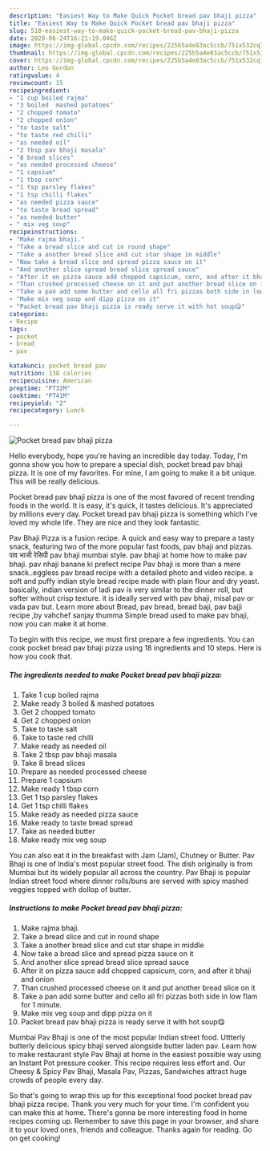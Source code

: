 ```yaml
---
description: "Easiest Way to Make Quick Pocket bread pav bhaji pizza"
title: "Easiest Way to Make Quick Pocket bread pav bhaji pizza"
slug: 510-easiest-way-to-make-quick-pocket-bread-pav-bhaji-pizza
date: 2020-06-24T16:21:19.046Z
image: https://img-global.cpcdn.com/recipes/225b5a4e83ac5ccb/751x532cq70/pocket-bread-pav-bhaji-pizza-recipe-main-photo.jpg
thumbnail: https://img-global.cpcdn.com/recipes/225b5a4e83ac5ccb/751x532cq70/pocket-bread-pav-bhaji-pizza-recipe-main-photo.jpg
cover: https://img-global.cpcdn.com/recipes/225b5a4e83ac5ccb/751x532cq70/pocket-bread-pav-bhaji-pizza-recipe-main-photo.jpg
author: Leo Gordon
ratingvalue: 4
reviewcount: 15
recipeingredient:
- "1 cup boiled rajma"
- "3 boiled  mashed potatoes"
- "2 chopped tomato"
- "2 chopped onion"
- "to taste salt"
- "to taste red chilli"
- "as needed oil"
- "2 tbsp pav bhaji masala"
- "8 bread slices"
- "as needed processed cheese"
- "1 capsium"
- "1 tbsp corn"
- "1 tsp parsley flakes"
- "1 tsp chilli flakes"
- "as needed pizza sauce"
- "to taste bread spread"
- "as needed butter"
- " mix veg soup"
recipeinstructions:
- "Make rajma bhaji."
- "Take a bread slice and cut in round shape"
- "Take a another bread slice and cut star shape in middle"
- "Now take a bread slice and spread pizza sauce on it"
- "And another slice spread bread slice spread sauce"
- "After it on pizza sauce add chopped capsicum, corn, and after it bhaji and onion"
- "Than crushed processed cheese on it and put another bread slice on it"
- "Take a pan add some butter and cello all fri pizzas both side in low flam for 1 minute."
- "Make mix veg soup and dipp pizza on it"
- "Packet bread pav bhaji pizza is ready serve it with hot soup😋"
categories:
- Recipe
tags:
- pocket
- bread
- pav

katakunci: pocket bread pav 
nutrition: 138 calories
recipecuisine: American
preptime: "PT32M"
cooktime: "PT41M"
recipeyield: "2"
recipecategory: Lunch

---
```



![Pocket bread pav bhaji pizza](https://img-global.cpcdn.com/recipes/225b5a4e83ac5ccb/751x532cq70/pocket-bread-pav-bhaji-pizza-recipe-main-photo.jpg)

Hello everybody, hope you're having an incredible day today. Today, I'm gonna show you how to prepare a special dish, pocket bread pav bhaji pizza. It is one of my favorites. For mine, I am going to make it a bit unique. This will be really delicious.

Pocket bread pav bhaji pizza is one of the most favored of recent trending foods in the world. It is easy, it's quick, it tastes delicious. It's appreciated by millions every day. Pocket bread pav bhaji pizza is something which I've loved my whole life. They are nice and they look fantastic.

Pav Bhaji Pizza is a fusion recipe. A quick and easy way to prepare a tasty snack, featuring two of the more popular fast foods, pav bhaji and pizzas. पाव भाजी रेसिपी pav bhaji mumbai style. pav bhaji at home how to make pav bhaji. pav nhaji banane ki prefect recipe Pav bhaji is more than a mere snack..eggless pav bread recipe with a detailed photo and video recipe. a soft and puffy indian style bread recipe made with plain flour and dry yeast. basically, indian version of ladi pav is very similar to the dinner roll, but softer without crisp texture. it is ideally served with pav bhaji, misal pav or vada pav but. Learn more about Bread, pav bread, bread baji, pav bajji recipe ,by vahchef sanjay thumma Simple bread used to make pav bhaji, now you can make it at home.


To begin with this recipe, we must first prepare a few ingredients. You can cook pocket bread pav bhaji pizza using 18 ingredients and 10 steps. Here is how you cook that.

<!--inarticleads1-->

##### The ingredients needed to make Pocket bread pav bhaji pizza:

1. Take 1 cup boiled rajma
1. Make ready 3 boiled &amp; mashed potatoes
1. Get 2 chopped tomato
1. Get 2 chopped onion
1. Take to taste salt
1. Take to taste red chilli
1. Make ready as needed oil
1. Take 2 tbsp pav bhaji masala
1. Take 8 bread slices
1. Prepare as needed processed cheese
1. Prepare 1 capsium
1. Make ready 1 tbsp corn
1. Get 1 tsp parsley flakes
1. Get 1 tsp chilli flakes
1. Make ready as needed pizza sauce
1. Make ready to taste bread spread
1. Take as needed butter
1. Make ready  mix veg soup


You can also eat it in the breakfast with Jam (Jam), Chutney or Butter. Pav Bhaji is one of India&#39;s most popular street food. The dish originally is from Mumbai but its widely popular all across the country. Pav Bhaji is popular Indian street food where dinner rolls/buns are served with spicy mashed veggies topped with dollop of butter. 

<!--inarticleads2-->

##### Instructions to make Pocket bread pav bhaji pizza:

1. Make rajma bhaji.
1. Take a bread slice and cut in round shape
1. Take a another bread slice and cut star shape in middle
1. Now take a bread slice and spread pizza sauce on it
1. And another slice spread bread slice spread sauce
1. After it on pizza sauce add chopped capsicum, corn, and after it bhaji and onion
1. Than crushed processed cheese on it and put another bread slice on it
1. Take a pan add some butter and cello all fri pizzas both side in low flam for 1 minute.
1. Make mix veg soup and dipp pizza on it
1. Packet bread pav bhaji pizza is ready serve it with hot soup😋


Mumbai Pav Bhaji is one of the most popular Indian street food. Uttterly butterly delicious spicy bhaji served alongside butter laden pav. Learn how to make restaurant style Pav Bhaji at home in the easiest possible way using an Instant Pot pressure cooker. This recipe requires less effort and. Our Cheesy &amp; Spicy Pav Bhaji, Masala Pav, Pizzas, Sandwiches attract huge crowds of people every day. 

So that's going to wrap this up for this exceptional food pocket bread pav bhaji pizza recipe. Thank you very much for your time. I'm confident you can make this at home. There's gonna be more interesting food in home recipes coming up. Remember to save this page in your browser, and share it to your loved ones, friends and colleague. Thanks again for reading. Go on get cooking!
